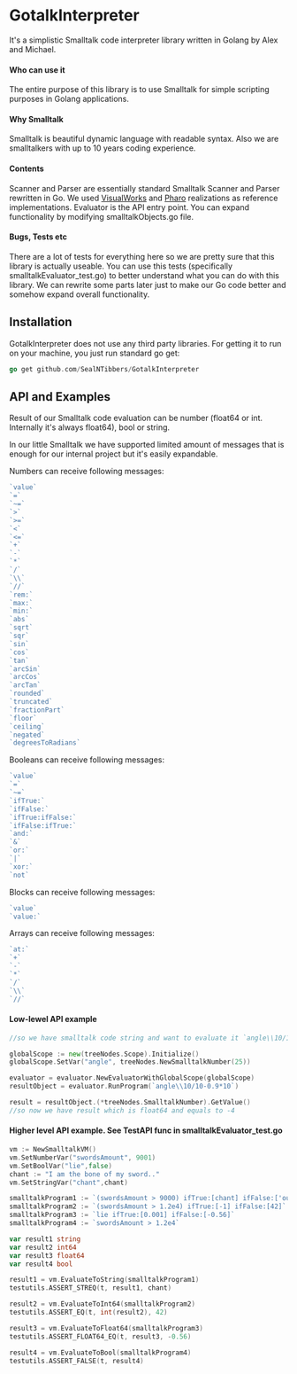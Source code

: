 # GotalkInterpreter

It's a simplistic Smalltalk code interpreter library written in Golang by Alex and Michael.


#### Who can use it

The entire purpose of this library is to use Smalltalk for simple scripting purposes in Golang applications.

#### Why Smalltalk

Smalltalk is beautiful dynamic language with readable syntax. Also we are smalltalkers with up to 10 years coding experience.

#### Contents

Scanner and Parser are essentially standard Smalltalk Scanner and Parser rewritten in Go. We used [VisualWorks](http://www.cincomsmalltalk.com) and [Pharo](https://pharo.org/) realizations as reference implementations.
Evaluator is the API entry point. You can expand functionality by modifying smalltalkObjects.go file.

#### Bugs, Tests etc

There are a lot of tests for everything here so we are pretty sure that this library is actually useable. You can use this tests (specifically smalltalkEvaluator_test.go) to better understand what you can do with this library.
We can rewrite some parts later just to make our Go code better and somehow expand overall functionality.

## Installation

GotalkInterpreter does not use any third party libraries. For getting it to run on your machine, you just run standard go get:
```go
go get github.com/SealNTibbers/GotalkInterpreter
```

## API and Examples

Result of our Smalltalk code evaluation can be number (float64 or int. Internally it's always float64), bool or string.

In our little Smalltalk we have supported limited amount of messages that is enough for our internal project but it's easily expandable.

Numbers can receive following messages:
```go
`value`           
`=`               
`~=`            
`>`             
`>=`             
`<`              
`<=`             
`+`             
`-`               
`*`             
`/`             
`\\`             
`//`             
`rem:`           
`max:`            
`min:`            
`abs`           
`sqrt`            
`sqr`             
`sin`             
`cos`             
`tan`             
`arcSin`          
`arcCos`         
`arcTan`          
`rounded`         
`truncated`       
`fractionPart`     
`floor`           
`ceiling`          
`negated`       
`degreesToRadians`
```

Booleans can receive following messages:
```go
`value`
`=`
`~=`
`ifTrue:`
`ifFalse:`
`ifTrue:ifFalse:`
`ifFalse:ifTrue:`
`and:`
`&`
`or:`
`|`
`xor:`
`not`
```

Blocks can receive following messages:
```go
`value`
`value:`
```

Arrays can receive following messages:
```go
`at:`
`+`
`-`
`*`
`/`
`\\`
`//`
```

#### Low-lewel API example
```go
//so we have smalltalk code string and want to evaluate it `angle\\10/10-0.9*10`

globalScope := new(treeNodes.Scope).Initialize()
globalScope.SetVar("angle", treeNodes.NewSmalltalkNumber(25))

evaluator = evaluator.NewEvaluatorWithGlobalScope(globalScope)
resultObject = evaluator.RunProgram(`angle\\10/10-0.9*10`)

result = resultObject.(*treeNodes.SmalltalkNumber).GetValue()
//so now we have result which is float64 and equals to -4
```

#### Higher level API example. See TestAPI func in smalltalkEvaluator_test.go
```go
vm := NewSmalltalkVM()
vm.SetNumberVar("swordsAmount", 9001)
vm.SetBoolVar("lie",false)
chant := "I am the bone of my sword.."
vm.SetStringVar("chant",chant)

smalltalkProgram1 := `(swordsAmount > 9000) ifTrue:[chant] ifFalse:['ouch it hurts']`
smalltalkProgram2 := `(swordsAmount > 1.2e4) ifTrue:[-1] ifFalse:[42]`
smalltalkProgram3 := `lie ifTrue:[0.001] ifFalse:[-0.56]`
smalltalkProgram4 := `swordsAmount > 1.2e4`

var result1 string
var result2 int64
var result3 float64
var result4 bool

result1 = vm.EvaluateToString(smalltalkProgram1)
testutils.ASSERT_STREQ(t, result1, chant)

result2 = vm.EvaluateToInt64(smalltalkProgram2)
testutils.ASSERT_EQ(t, int(result2), 42)

result3 = vm.EvaluateToFloat64(smalltalkProgram3)
testutils.ASSERT_FLOAT64_EQ(t, result3, -0.56)

result4 = vm.EvaluateToBool(smalltalkProgram4)
testutils.ASSERT_FALSE(t, result4)
```
